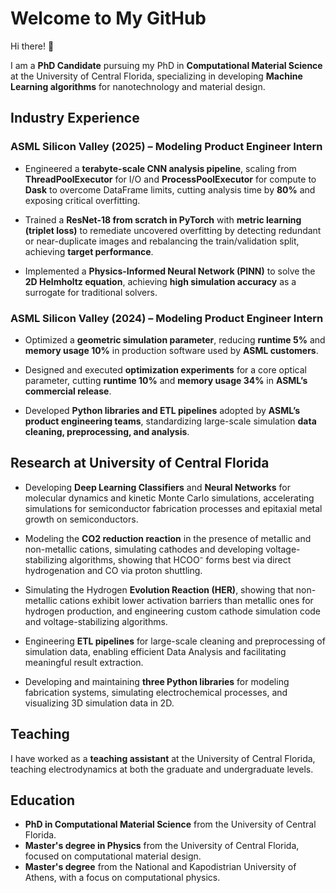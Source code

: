 # Welcome to My GitHub

Hi there! 👋

I am a **PhD Candidate** pursuing my PhD in **Computational Material Science** at the University of Central Florida, specializing in developing **Machine Learning algorithms** for nanotechnology and material design.

## Industry Experience  

### **ASML Silicon Valley (2025) – Modeling Product Engineer Intern**  
- Engineered a **terabyte-scale CNN analysis pipeline**, scaling from **ThreadPoolExecutor** for I/O and **ProcessPoolExecutor** for compute to **Dask** to overcome DataFrame limits, cutting analysis time by **80%** and exposing critical overfitting.

- Trained a **ResNet-18 from scratch in PyTorch** with **metric learning (triplet loss)** to remediate uncovered overfitting by detecting redundant or near-duplicate images and rebalancing the train/validation split, achieving **target performance**.

- Implemented a **Physics-Informed Neural Network (PINN)** to solve the **2D Helmholtz equation**, achieving **high simulation accuracy** as a surrogate for traditional solvers.

### **ASML Silicon Valley (2024) – Modeling Product Engineer Intern**  
- Optimized a **geometric simulation parameter**, reducing **runtime 5%** and **memory usage 10%** in production software used by **ASML customers**.

- Designed and executed **optimization experiments** for a core optical parameter, cutting **runtime 10%** and **memory usage 34%** in **ASML’s commercial release**.

- Developed **Python libraries and ETL pipelines** adopted by **ASML’s product engineering teams**, standardizing large-scale simulation **data cleaning, preprocessing, and analysis**.

## Research at University of Central Florida

- Developing **Deep Learning Classifiers** and **Neural Networks** for molecular dynamics and kinetic Monte Carlo simulations, accelerating simulations for semiconductor fabrication processes and epitaxial metal growth on semiconductors.

- Modeling the **CO2 reduction reaction** in the presence of metallic and non-metallic cations, simulating cathodes and developing voltage-stabilizing algorithms, showing that HCOO⁻ forms best via direct hydrogenation and CO via proton shuttling.

- Simulating the Hydrogen **Evolution Reaction (HER)**, showing that non-metallic cations exhibit lower activation barriers than metallic ones for hydrogen production, and engineering custom cathode simulation code and voltage-stabilizing algorithms.

- Engineering **ETL pipelines** for large-scale cleaning and preprocessing of simulation data, enabling efficient Data Analysis and facilitating meaningful result extraction.

- Developing and maintaining **three Python libraries** for modeling fabrication systems, simulating electrochemical processes, and visualizing 3D simulation data in 2D.
  
## Teaching

I have worked as a **teaching assistant** at the University of Central Florida, teaching electrodynamics at both the graduate and undergraduate levels.

## Education

- **PhD in Computational Material Science** from the University of Central Florida.
- **Master's degree in Physics** from the University of Central Florida, focused on computational material design.
- **Master's degree** from the National and Kapodistrian University of Athens, with a focus on computational physics.

